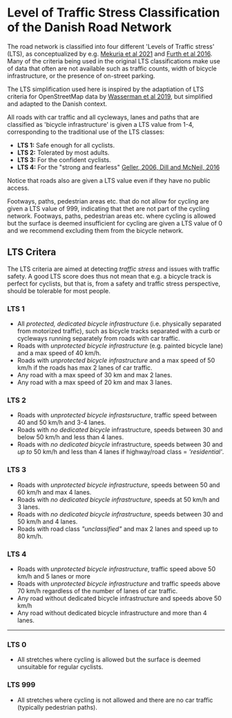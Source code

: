 # Level of Traffic Stress Classification of the Danish Road Network

The road network is classified into four different 'Levels of Traffic stress' (LTS), as conceptualized by e.g. [Mekuria et al 2021](https://transweb.sjsu.edu/research/Low-Stress-Bicycling-and-Network-Connectivity) and [Furth et al 2016](https://journals.sagepub.com/doi/10.3141/2587-06). Many of the criteria being used in the original LTS classifications make use of data that often are not available such as traffic counts, width of bicycle infrastructure, or the presence of on-street parking.

The LTS simplification used here is inspired by the adaptiation of LTS criteria for OpenStreetMap data by [Wasserman et al 2019](https://journals.sagepub.com/doi/full/10.1177/0361198119836772), but simplified and adapted to the Danish context.

All roads with car traffic and all cycleways, lanes and paths that are classified as 'bicycle infrastructure' is given a LTS value from 1-4, corresponding to the traditional use of the LTS classes:

* **LTS 1:** Safe enough for all cyclists.
* **LTS 2:** Tolerated by most adults.
* **LTS 3:** For the confident cyclists.
* **LTS 4:** For the "strong and fearless" [Geller, 2006, Dill and McNeil, 2016](https://journals.sagepub.com/doi/10.3141/2587-11)

Notice that roads also are given a LTS value even if they have no public access.

Footways, paths, pedestrian areas etc. that do not allow for cycling are given a LTS value of 999, indicating that thet are not part of the cycling network. Footways, paths, pedestrian areas etc. where cycling is allowed but the surface is deemed insufficient for cycling are given a LTS value of 0 and we recommend excluding them from the bicycle network.

## LTS Critera

The LTS criteria are aimed at detecting *traffic stress* and issues with traffic safety. A good LTS score does thus not mean that e.g. a bicycle track is perfect for cyclists, but that is, from a safety and traffic stress perspective, should be tolerable for most people.

### LTS 1

* All *protected, dedicated bicycle infrastructure* (i.e. physically separated from motorized traffic), such as bicycle tracks separated with a curb or cycleways running separately from roads with car traffic.
* Roads with *unprotected bicycle infrastructure* (e.g. painted bicycle lane) and a max speed of 40 km/h.
* Roads with *unprotected bicycle infrastructure* and a max speed of 50 km/h if the roads has max 2 lanes of car traffic.
* Any road with a max speed of 30 km and max 2 lanes.
* Any road with a max speed of 20 km and max 3 lanes.

### LTS 2

* Roads with *unprotected bicycle infrastsructure*, traffic speed between 40 and 50 km/h and 3-4 lanes.
* Roads with *no dedicated bicycle* infrastructure, speeds between 30 and below 50 km/h and less than 4 lanes.
* Roads with *no dedicated bicycle* infrastructure, speeds between 30 and *up to* 50 km/h and less than 4 lanes if highway/road class = *'residential'*.

### LTS 3

* Roads with *unprotected bicycle infrastructure*, speeds between 50 and 60 km/h and max 4 lanes.
* Roads with *no dedicated bicycle infrastructure*, speeds at 50 km/h and 3 lanes.
* Roads with *no dedicated bicycle infrastructure*, speeds between 30 and 50 km/h and 4 lanes.
* Roads with road class *"unclassified"* and max 2 lanes and speed up to 80 km/h.

### LTS 4

* Roads with *unprotected bicycle infrastructure*, traffic speed above 50 km/h and 5 lanes or more
* Roads with *unprotected bicycle infrastructure* and traffic speeds above 70 km/h regardless of the number of lanes of car traffic.
* Any road without dedicated bicycle infrastructure and speeds above 50 km/h
* Any road without dedicated bicycle infrastructure and more than 4 lanes.

***

### LTS 0

* All stretches where cycling is allowed but the surface is deemed unsuitable for regular cyclists.

### LTS 999

* All stretches where cycling is not allowed and there are no car traffic (typically pedestrian paths).